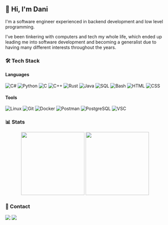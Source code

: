 <h2>👋 Hi, I'm Dani</h2>

I'm a software engineer experienced in backend development and low level programming.

I've been tinkering with computers and tech my whole life, which ended up leading me into software development and becoming a generalist due to having many different interests throughout the years.

### 🛠 Tech Stack
#### Languages
![C#](https://img.shields.io/badge/_-C%23?style=plastic&logo=C%2B%2B&logoColor=black&logoSize=auto&label=C%23&labelColor=white&color=green)
![Python](https://img.shields.io/badge/_-Python?style=plastic&logo=python&logoColor=black&logoSize=auto&label=Python&labelColor=white&color=blue)
![C](https://img.shields.io/badge/_-C?style=plastic&logo=C&logoColor=black&logoSize=auto&label=C&labelColor=white&color=blue)
![C++](https://img.shields.io/badge/_-C++?style=plastic&logo=C%2B%2B&logoColor=black&logoSize=auto&label=C%2B%2B&labelColor=white&color=lightskyblue)
![Rust](https://img.shields.io/badge/_-Rust?style=plastic&logo=rust&logoColor=black&logoSize=auto&label=Rust&labelColor=white&color=coral)
![Java](https://img.shields.io/badge/_-Java?style=plastic&logo=openjdk&logoColor=black&logoSize=auto&label=Java&labelColor=white&color=ff0000)
![SQL](https://img.shields.io/badge/_-Java?style=plastic&logo=mysql&logoColor=black&logoSize=auto&label=SQL&labelColor=white&color=blue)
![Bash](https://img.shields.io/badge/_-Bash?style=plastic&logo=gnubash&logoColor=black&logoSize=auto&label=Bash&labelColor=white&color=lightgreen)
![HTML](https://img.shields.io/badge/_-HTML?style=plastic&logo=html5&logoColor=black&logoSize=auto&label=HTML&labelColor=white&color=coral)
![CSS](https://img.shields.io/badge/_-CSS?style=plastic&logo=css3&logoColor=black&logoSize=auto&label=CSS&labelColor=white&color=blue)

#### Tools
![Linux](https://img.shields.io/badge/_-Linux?style=plastic&logo=linux&logoColor=black&logoSize=auto&label=Linux&labelColor=white&color=gold)
![Git](https://img.shields.io/badge/_-Git?style=plastic&logo=git&logoColor=black&logoSize=auto&label=Git&labelColor=white&color=coral)
![Docker](https://img.shields.io/badge/_-Docker?style=plastic&logo=docker&logoColor=black&logoSize=auto&label=Docker&labelColor=white&color=00bfff)
![Postman](https://img.shields.io/badge/_-Postman?style=plastic&logo=postman&logoColor=black&logoSize=auto&label=Postman&labelColor=white&color=orange)
![PostgreSQL](https://img.shields.io/badge/_-PostgreSQL?style=plastic&logo=postgresql&logoColor=black&logoSize=auto&label=PostgreSQL&labelColor=white&color=darkblue)
![VSC](https://img.shields.io/badge/_-Visual_Studio_Code?style=plastic&logo=vscodium&logoColor=black&logoSize=auto&label=VSCode&labelColor=white&color=blue)

### 📊 Stats
<p align="center">
  <img height="200em" src="https://github-readme-stats.vercel.app/api?username=DanielJSan&theme=tokyonight&show_icons=true&include_all_commits=true&count_private=true"/>
  <img height="200em" src="https://github-readme-stats.vercel.app/api/top-langs/?username=DanielJSan&layout=compact&langs_count=8&theme=tokyonight"/>
</p>

### 📩 Contact
<a href="https://www.linkedin.com/in/daniel-juanes-sánchez-986422213/"><img src="https://img.shields.io/badge/Daniel%20Juanes-%230077B5.svg?logo=linkedin&logoColor=white"/></a>
<a href="mailto:danieljuanessan@gmail.com/"><img src="https://img.shields.io/badge/danieljuanessan@gmail.com-D14836?logo=gmail&logoColor=white"/></a>
